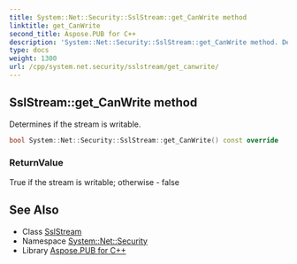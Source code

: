 ```yaml
---
title: System::Net::Security::SslStream::get_CanWrite method
linktitle: get_CanWrite
second_title: Aspose.PUB for C++
description: 'System::Net::Security::SslStream::get_CanWrite method. Determines if the stream is writable in C++.'
type: docs
weight: 1300
url: /cpp/system.net.security/sslstream/get_canwrite/
---
```

## SslStream::get_CanWrite method


Determines if the stream is writable.

```cpp
bool System::Net::Security::SslStream::get_CanWrite() const override
```


### ReturnValue

True if the stream is writable; otherwise - false

## See Also

* Class [SslStream](../)
* Namespace [System::Net::Security](../../)
* Library [Aspose.PUB for C++](../../../)
